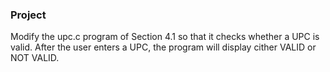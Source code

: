 ### Project

Modify the upc.c program of Section 4.1 so that it checks whether a UPC is valid. After the user enters a UPC, the program will display cither VALID or NOT VALID.
